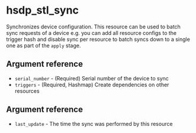 # hsdp_stl_sync
Synchronizes device configuration. This resource can be used to batch sync requests
of a device e.g. you can add all resource configs to the trigger hash and disable sync
per resource to batch syncs down to a single one as part of the `apply` stage.

## Argument reference
* `serial_number` - (Required) Serial number of the device to sync
* `triggers` - (Required, Hashmap) Create dependencies on other resources

## Argument reference
* `last_update` - The time the sync was performed by this resource